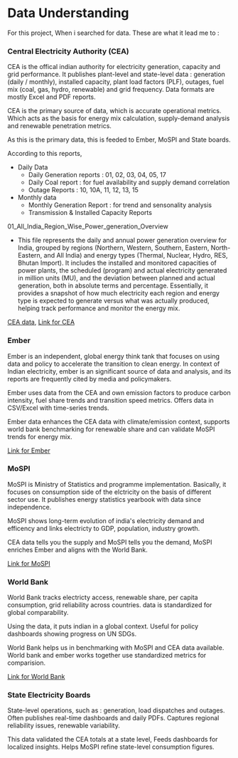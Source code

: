# Data Understanding

For this project, When i searched for data. These are what it lead me to : 

### Central Electricity Authority (CEA)

CEA is the offical indian authority for electricity generation, capacity and grid performance. It publishes plant-level and state-level data : generation (daily / monthly), installed capacity, plant load factors (PLF), outages, fuel mix (coal, gas, hydro, renewable) and grid frequency. Data formats are mostly Excel and PDF reports.

CEA is the primary source of data, which is accurate operational metrics. Which acts as the basis for energy mix calculation, supply-demand analysis and renewable penetration metrics.

As this is the primary data, this is feeded to Ember, MoSPI and State boards.

According to this reports,
- Daily Data
    - Daily Generation reports : 01, 02, 03, 04, 05, 17
    - Daily Coal report : for fuel availability and supply demand correlation
    - Outage Reports : 10, 10A, 11, 12, 13, 15
- Monthly data
    - Monthly Generation Report : for trend and sensonality analysis
    - Transmission & Installed Capacity Reports

01_All_India_Region_Wise_Power_generation_Overview
- This file represents the daily and annual power generation overview for India, grouped by regions (Northern, Western, Southern, Eastern, North-Eastern, and All India) and energy types (Thermal, Nuclear, Hydro, RES, Bhutan Import). It includes the installed and monitored capacities of power plants, the scheduled (program) and actual electricity generated in million units (MU), and the deviation between planned and actual generation, both in absolute terms and percentage. Essentially, it provides a snapshot of how much electricity each region and energy type is expected to generate versus what was actually produced, helping track performance and monitor the energy mix.


[CEA data](https://npp.gov.in/publishedReports), 
[Link for CEA](https://cea.nic.in/?lang=en)

### Ember 

Ember is an independent, global energy think tank that focuses on using data and policy to accelerate the transition to clean energy. In context of Indian electricity, ember is an significant source of data and analysis, and its reports are frequently cited by media and policymakers.

Ember uses data from the CEA and own emission factors to produce carbon intensity, fuel share trends and transition speed metrics. Offers data in CSV/Excel with time-series trends.

Ember data enhances the CEA data with climate/emission context, supports world bank benchmarking for renewable share and can validate MoSPI trends for energy mix.

[Link for Ember](https://ember-energy.org/countries-and-regions/india/)

### MoSPI

MoSPI is Ministry of Statistics and programme implementation. Basically, it focuses on consumption side of the elctricity on the basis of different sector use. It publishes energy statistics yearbook with data since independence.

MoSPI shows long-term evolution of india's electricity demand and efficency and links electricty to GDP, population, industry growth.

CEA data tells you the supply and MoSPI tells you the demand, MoSPI enriches Ember and aligns with the World Bank.

[Link for MoSPI](https://mospi.gov.in/)

### World Bank

World Bank tracks electricty access, renewable share, per capita consumption, grid reliability across countries. data is standardized for global comparability.

Using the data, it puts indian in a global context. Useful for policy dashboards showing progress on UN SDGs.

World Bank helps us in benchmarking with MoSPI and CEA data available. World bank and ember works together use standardized metrics for comparision.

[Link for World Bank](https://www.worldbank.org/en/topic/energy)

### State Electricity Boards

State-level operations, such as : generation, load dispatches and outages. Often publishes real-time dashboards and daily PDFs. Captures regional reliability issues, renewable variability.

This data validated the CEA totals at a state level, Feeds dashboards for localized insights. Helps MoSPI refine state-level consumption figures.